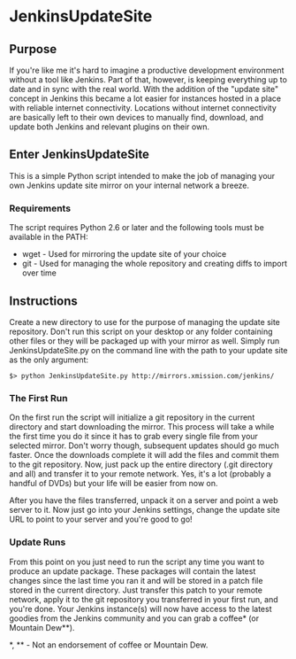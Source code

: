 # JenkinsUpdateSite

## Purpose

If you're like me it's hard to imagine a productive development environment without a tool like Jenkins.  Part of that, however, is keeping everything up to date and in sync with the real world.  With the addition of the "update site" concept in Jenkins this became a lot easier for instances hosted in a place with reliable internet connectivity.  Locations without internet connectivity are basically left to their own devices to manually find, download, and update both Jenkins and relevant plugins on their own.

## Enter JenkinsUpdateSite

This is a simple Python script intended to make the job of managing your own Jenkins update site mirror on your internal network a breeze.

### Requirements

The script requires Python 2.6 or later and the following tools must be available in the PATH:

* wget - Used for mirroring the update site of your choice
* git - Used for managing the whole repository and creating diffs to import over time

## Instructions

Create a new directory to use for the purpose of managing the update site repository.  Don't run this script on your desktop or any folder containing other files or they will be packaged up with your mirror as well.  Simply run JenkinsUpdateSite.py on the command line with the path to your update site as the only argument:

    $> python JenkinsUpdateSite.py http://mirrors.xmission.com/jenkins/

### The First Run

On the first run the script will initialize a git repository in the current directory and start downloading the mirror.  This process will take a while the first time you do it since it has to grab every single file from your selected mirror.  Don't worry though, subsequent updates should go much faster.  Once the downloads complete it will add the files and commit them to the git repository.  Now, just pack up the entire directory (.git directory and all) and transfer it to your remote network.  Yes, it's a lot (probably a handful of DVDs) but your life will be easier from now on.

After you have the files transferred, unpack it on a server and point a web server to it.  Now just go into your Jenkins settings, change the update site URL to point to your server and you're good to go!

### Update Runs

From this point on you just need to run the script any time you want to produce an update package.  These packages will contain the latest changes since the last time you ran it and will be stored in a patch file stored in the current directory.  Just transfer this patch to your remote network, apply it to the git repository you transferred in your first run, and you're done.  Your Jenkins instance(s) will now have access to the latest goodies from the Jenkins community and you can grab a coffee* (or Mountain Dew**).






*, ** - Not an endorsement of coffee or Mountain Dew.
